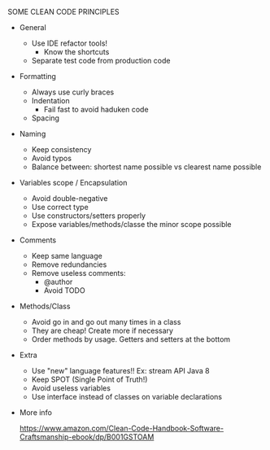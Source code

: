 
SOME CLEAN CODE PRINCIPLES

* General
    * Use IDE refactor tools!
        * Know the shortcuts
    * Separate test code from production code

* Formatting
    * Always use curly braces
    * Indentation
        * Fail fast to avoid haduken code
    * Spacing
    
* Naming
    * Keep consistency
    * Avoid typos
    * Balance between: shortest name possible vs clearest name possible

* Variables scope / Encapsulation
    * Avoid double-negative
    * Use correct type
    * Use constructors/setters properly
    * Expose variables/methods/classe the minor scope possible
    
* Comments
    * Keep same language
    * Remove redundancies
    * Remove useless comments:
        * @author
        * Avoid TODO
        
* Methods/Class
    * Avoid go in and go out many times in a class
    * They are cheap! Create more if necessary
    * Order methods by usage. Getters and setters at the bottom 

* Extra
    * Use "new" language features!! Ex: stream API Java 8
    * Keep SPOT (Single Point of Truth!)
    * Avoid useless variables
    * Use interface instead of classes on variable declarations
        
* More info

    https://www.amazon.com/Clean-Code-Handbook-Software-Craftsmanship-ebook/dp/B001GSTOAM        